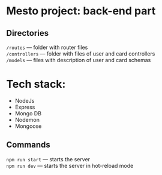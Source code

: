 #  Mesto project: back-end part

## Directories

`/routes` — folder with router files  
`/controllers` — folder with files of user and card controllers  
`/models` — files with description of user and card schemas  
 
# Tech stack:

- NodeJs
- Express
- Mongo DB
- Nodemon
- Mongoose

## Commands

`npm run start` — starts the server  
`npm run dev` — starts the server in hot-reload mode
